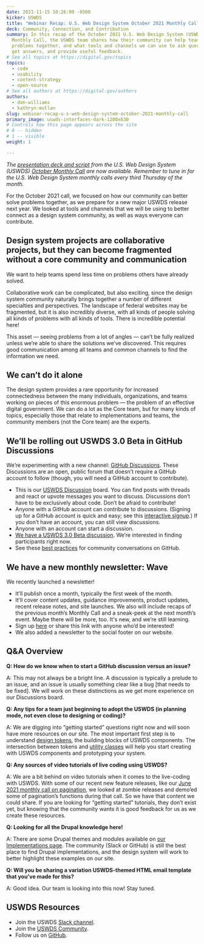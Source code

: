 ```yaml
---
date: 2021-11-15 10:26:00 -0500
kicker: USWDS
title: "Webinar Recap: U.S. Web Design System October 2021 Monthly Call"
deck: Community, Connection, and Contribution
summary: In this recap of the October 2021 U.S. Web Design System (USWDS)
  Monthly Call, the USWDS team shares how their community can help teams solve
  problems together, and what tools and channels we can use to ask questions,
  get answers, and provide useful feedback.
# See all topics at https://digital.gov/topics
topics:
  - code
  - usability
  - content-strategy
  - open-source
# See all authors at https://digital.gov/authors
authors:
  - dan-williams
  - kathryn-mullan
slug: webinar-recap-u-s-web-design-system-october-2021-monthly-call
primary_image: uswds-interfaces-dark-1200x630
# Controls how this page appears across the site
# 0 -- hidden
# 1 -- visible
weight: 1

---
```


*The [presentation deck and script](https://digital.gov/event/2021/10/21/uswds-monthly-call-october-2021/) from the U.S. Web Design System (USWDS) [October Monthly Call](https://digital.gov/event/2021/10/21/uswds-monthly-call-october-2021/) are now available. Remember to tune in for the U.S. Web Design System monthly calls every third Thursday of the month.*

For the October 2021 call, we focused on how our community can better solve problems together, as we prepare for a new major USWDS release next year. We looked at tools and channels that we will be using to better connect as a design system community, as well as ways everyone can contribute.

## Design system projects are collaborative projects, but they can become fragmented without a core community and communication

We want to help teams spend less time on problems others have already solved. 

Collaborative work can be complicated, but also exciting, since the design system community naturally brings together a number of different specialties and perspectives. The landscape of federal websites may be fragmented, but it is also incredibly diverse, with all kinds of people solving all kinds of problems with all kinds of tools. There is incredible potential here!

This asset — seeing problems from a lot of angles — can’t be fully realized unless we’re able to share the solutions we’ve discovered. This requires good communication among all teams and common channels to find the information we need.

## We can’t do it alone

The design system provides a rare opportunity for increased connectedness between the many individuals, organizations, and teams working on pieces of this enormous problem — the problem of an effective digital government. We can do a lot as the Core team, but for many kinds of topics, especially those that relate to implementations and teams, the community members (not the Core team) are the experts.

## We’ll be rolling out USWDS 3.0 Beta in GitHub Discussions

We’re experimenting with a new channel: [GitHub Discussions](https://github.com/uswds/uswds/discussions). These Discussions are an open, public forum that doesn’t require a GitHub account to follow (though, you will need a GitHub account to contribute).

* This is our [USWDS Discussion](https://github.com/uswds/uswds/discussions?utm_source=slack-uswds&utm_medium=social&utm_campaign=octmc) board. You can find posts with threads and react or upvote messages you want to discuss. Discussions don’t have to be exclusively about code. Don’t be afraid to contribute!
* Anyone with a GitHub account can contribute to discussions. (Signing up for a GitHub account is quick and easy; see this [interactive signup](https://github.com/signup?utm_source=slack-uswds&utm_medium=social&utm_campaign=octmc).) If you don’t have an account, you can still view discussions.
* Anyone with an account can start a discussion.
* [We have a USWDS 3.0 Beta discussion](https://github.com/uswds/uswds/discussions/4365). We’re interested in finding participants right now. 
* See these [best practices](https://docs.github.com/en/discussions/guides/best-practices-for-community-conversations-on-github?utm_source=slack-uswds&utm_medium=social&utm_campaign=octmc) for community conversations on GitHub.

## We have a new monthly newsletter: Wave

We recently launched a newsletter!

* It’ll publish once a month, typically the first week of the month.
* It’ll cover content updates, guidance improvements, product updates, recent release notes, and site launches. We also will include recaps of the previous month’s Monthly Call and a sneak-peek at the next month’s event. Maybe there will be more, too. It's new, and we’re still learning.
* Sign up [here](https://public.govdelivery.com/accounts/USGSATTS/subscriber/new?topic_id=USGSATTS_107) or share this link with anyone who’d be interested!
* We also added a newsletter to the social footer on our website.

## Q&A Overview

**Q: How do we know when to start a GitHub discussion versus an issue?**

A: This may not always be a bright line. A discussion is typically a prelude to an issue, and an issue is usually something clear like a bug \[that needs to be fixed]. We will work on these distinctions as we get more experience on our Discussions board.

**Q: Any tips for a team just beginning to adopt the USWDS (in planning mode, not even close to designing or coding)?**

A: We are digging into “getting started” questions right now and will soon have more resources on our site. The most important first step is to understand [design tokens](https://designsystem.digital.gov/design-tokens/), the building blocks of USWDS components. The intersection between tokens and [utility classes](https://designsystem.digital.gov/utilities/) will help you start creating with USWDS components and prototyping your system. 

**Q: Any sources of video tutorials of live coding using USWDS?**

A: We are a bit behind on video tutorials when it comes to the live-coding with USWDS. With some of our recent new feature releases, like our [June 2021 monthly call on pagination](https://digital.gov/event/2021/06/17/uswds-monthly-call-june-2021/), we looked at zombie releases and demo’ed some of pagination’s functions during that call. So we have that content we could share. If you are looking for “getting started” tutorials, they don’t exist yet, but knowing that the community wants it is good feedback for us as we create these resources.

**Q: Looking for all the Drupal knowledge here!**

A: There are some Drupal themes and modules available on [our Implementations page](https://designsystem.digital.gov/documentation/implementations/). The community (Slack or GitHub) is still the best place to find Drupal implementations, and the design system will work to better highlight these examples on our site.

**Q: Will you be sharing a variation USWDS-themed HTML email template that you’ve made for this?**

A: Good idea. Our team is looking into this now! Stay tuned.

## **USWDS Resources**

* Join the USWDS [Slack channel](https://designsystem.digital.gov/about/community/). 
* Join the [USWDS Community](https://designsystem.digital.gov/about/community/).
* Follow us on [GitHub](https://github.com/uswds).
